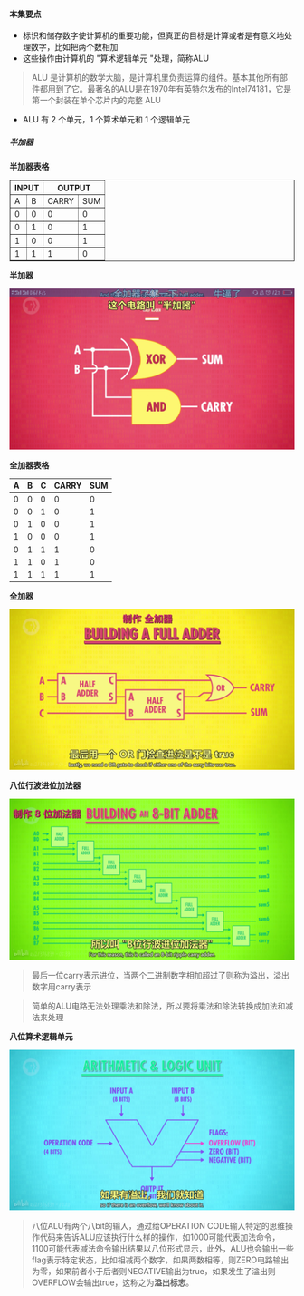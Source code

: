 #### 本集要点
* 标识和储存数字使计算机的重要功能，但真正的目标是计算或者是有意义地处理数字，比如把两个数相加
* 这些操作由计算机的 "算术逻辑单元 "处理，简称ALU
> ALU 是计算机的数学大脑，是计算机里负责运算的组件。基本其他所有部件都用到了它。最著名的ALU是在1970年有英特尔发布的Intel74181，它是第一个封装在单个芯片内的完整 ALU
* ALU 有 2 个单元，1 个算术单元和 1 个逻辑单元

##### 半加器
**半加器表格**
<table border="1">
	<thead>
		<tr style="text-align: center;">
			<th colspan="2">INPUT</th>
			<th colspan="2">OUTPUT</th>
		</tr>
	</thead>
	<tbody>
		<tr>
			<td>A</td>
			<td>B</td>
			<td>CARRY</td>
			<td>SUM</td>
		</tr>
		<tr>
			<td>0</td>
			<td>0</td>
			<td>0</td>
			<td>0</td>
		</tr>
		<tr>
			<td>0</td>
			<td>1</td>
			<td>0</td>
			<td>1</td>
		</tr>
		<tr>
			<td>1</td>
			<td>0</td>
			<td>0</td>
			<td>1</td>
		</tr>
		<tr>
			<td>1</td>
			<td>1</td>
			<td>1</td>
			<td>0</td>
		</tr>
	</tbody>
</table>

**半加器**

![半加器](https://github.com/Martin730913/CrashCourseComputerScience/blob/master/images/half-add.png)

**全加器表格**

|	A|	B|	C|	CARRY|	SUM|
|--	|--	|--	|--	|--	|
|	0|	0|	0|	0|	0|
|	0|	0|	1|	0|	1|
|	0|	1|	0|	0|	1|
|	1|	0|	0|	0|	1|
|	0|	1|	1|	1|	0|
|	1|	1|	0|	1|	0|
|	1|	1|	1|	1|	1|

**全加器**

![全加器](https://github.com/Martin730913/CrashCourseComputerScience/blob/master/images/full-adder.jpg)

**八位行波进位加法器**

![八位行波进位加法器](https://github.com/Martin730913/CrashCourseComputerScience/blob/master/images/8-bit-adder.jpg)

> 最后一位carry表示进位，当两个二进制数字相加超过了则称为溢出，溢出数字用carry表示

> 简单的ALU电路无法处理乘法和除法，所以要将乘法和除法转换成加法和减法来处理

**八位算术逻辑单元**

![八位算术逻辑单元](https://github.com/Martin730913/CrashCourseComputerScience/blob/master/images/Arithmetic-and-Logic-unit.jpg)

> 八位ALU有两个八bit的输入，通过给OPERATION CODE输入特定的思维操作代码来告诉ALU应该执行什么样的操作，如1000可能代表加法命令，1100可能代表减法命令输出结果以八位形式显示，此外，ALU也会输出一些flag表示特定状态，比如相减两个数字，如果两数相等，则ZERO电路输出为零，如果前者小于后者则NEGATIVE输出为true，如果发生了溢出则OVERFLOW会输出true，这称之为**溢出标志**。
	
